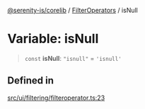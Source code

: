 [@serenity-is/corelib](../../../README.md) / [FilterOperators](../README.md) / isNull

# Variable: isNull

> `const` **isNull**: `"isnull"` = `'isnull'`

## Defined in

[src/ui/filtering/filteroperator.ts:23](https://github.com/serenity-is/serenity/blob/master/packages/corelib/src/ui/filtering/filteroperator.ts#L23)
